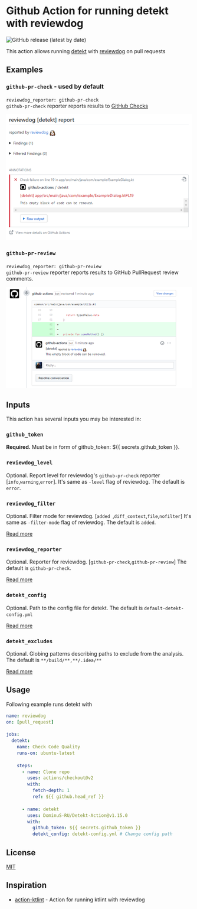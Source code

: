 # Github Action for running detekt with reviewdog

![GitHub release (latest by date)](https://img.shields.io/github/v/release/DominuS-RU/Detekt-Action)

This action allows running [detekt](https://github.com/detekt/detekt) with [reviewdog](https://github.com/reviewdog/reviewdog) on pull requests

## Examples

### `github-pr-check` - used by default
`reviewdog_reporter: github-pr-check`  
`github-pr-check` reporter reports results to [GitHub Checks](https://github.com/reviewdog/reviewdog#reporter-github-checks--reportergithub-pr-check)

![Example comment made by the action with github-pr-check](./assets/screenshot_pr_check.png)

### `github-pr-review`
`reviewdog_reporter: github-pr-review`  
`github-pr-review` reporter reports results to GitHub PullRequest review comments.

![Example comment made by the action with github-pr-review](./assets/screenshot_pr_review.png)

## Inputs

This action has several inputs you may be interested in:

### `github_token`

**Required.** Must be in form of github_token: ${{ secrets.github_token }}.

### `reviewdog_level`

Optional. Report level for reviewdog's `github-pr-check` reporter [`info`,`warning`,`error`].
It's same as `-level` flag of reviewdog.
The default is `error`.

### `reviewdog_filter`

Optional. Filter mode for reviewdog. [`added `,`diff_context`,`file`,`nofilter`]
It's same as `-filter-mode` flag of reviewdog.
The default is `added`.

[Read more](https://github.com/reviewdog/reviewdog#filter-mode)

### `reviewdog_reporter`

Optional. Reporter for reviewdog. [`github-pr-check`,`github-pr-review`]
The default is `github-pr-check`.

[Read more](https://github.com/reviewdog/reviewdog#reporters)

### `detekt_config`

Optional. Path to the config file for detekt. The default is `default-detekt-config.yml`

[Read more](https://detekt.github.io/detekt/cli.html)

### `detekt_excludes`

Optional. Globing patterns describing paths to exclude from the analysis.
The default is `**/build/**,**/.idea/**`

[Read more](https://detekt.github.io/detekt/cli.html)

## Usage

Following example runs detekt with

```yml
name: reviewdog
on: [pull_request]

jobs:
  detekt:
    name: Check Code Quality
    runs-on: ubuntu-latest

    steps:
      - name: Clone repo
        uses: actions/checkout@v2
        with:
          fetch-depth: 1
          ref: ${{ github.head_ref }}

      - name: detekt
        uses: DominuS-RU/Detekt-Action@v1.15.0
        with:
          github_token: ${{ secrets.github_token }}
          detekt_config: detekt-config.yml # Change config path
```

## License
[MIT](LICENSE)

## Inspiration
* [action-ktlint](https://github.com/ScaCap/action-ktlint) - Action for running ktlint with reviewdog
